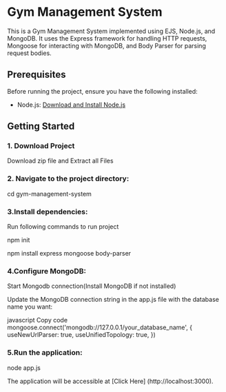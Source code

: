 # Gym Management System

This is a Gym Management System implemented using EJS, Node.js, and MongoDB. It uses the Express framework for handling HTTP requests, Mongoose for interacting with MongoDB, and Body Parser for parsing request bodies.

## Prerequisites

Before running the project, ensure you have the following installed:

- Node.js: [Download and Install Node.js](https://nodejs.org/)

## Getting Started



### 1. Download Project
   
Download zip file and Extract all Files

### 2. Navigate to the project directory:

cd gym-management-system


### 3.Install dependencies:
Run following commands to run project

npm init

npm install express mongoose body-parser


### 4.Configure MongoDB:

Start Mongodb connection(Install MongoDB if not installed)

Update the MongoDB connection string in the app.js file with the database name you want:

javascript
Copy code
mongoose.connect('mongodb://127.0.0.1/your_database_name', {
  useNewUrlParser: true,
  useUnifiedTopology: true,
})


### 5.Run the application:

node app.js

The application will be accessible at [Click Here] (http://localhost:3000).
